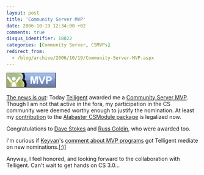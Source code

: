```yaml
---
layout: post
title: 'Community Server MVP'
date: 2006-10-19 12:34:00 +02
comments: true
disqus_identifier: 18022
categories: [Community Server, CSMVPs]
redirect_from:
  - /blog/archive/2006/10/19/Community-Server-MVP.aspx
---
```


[![Community Server MVP](/files/archive/csmvp.gif)](http://csmvps.com)

[The news is out](http://communityserver.org/blogs/announcements/archive/2006/10/19/new-community-server-mvps.aspx): Today [Telligent](http://telligent.com/) awarded me a [Community Server MVP](http://csmvps.com/). Though I am not that active in the fora, my participation in the CS community were deemed worthy enough to justify the nomination. At least my [contribution](/archive/2006/08/22/the-akismet-spam-rule-included-in-alabaster/) to the [Alabaster CSModule package](http://csmvps.com/blogs/news/archive/2006/08/14/Community-Server-MVP_2700_s-Alabaster-CSModule-Package.aspx) is legalized now.

Congratulations to [Dave Stokes](http://www.davestokes.net/) and [Russ Goldin](http://communityserver.org/members/rgoldin.aspx), who were awarded too.

I'm curious if [Keyvan](http://nayyeri.net/)'s [comment about MVP programs](http://nayyeri.net/archive/2006/10/12/some-words-about-mvp-programs.aspx) got Telligent mediate on new nominations.[;)]

Anyway, I feel honored, and looking forward to the collaboration with Telligent. Can't wait to get hands on CS 3.0...

